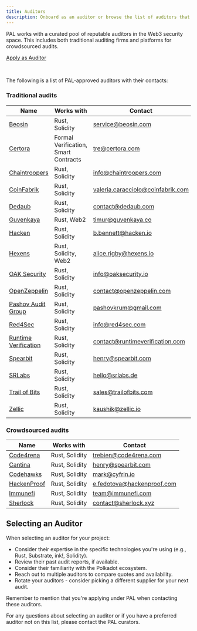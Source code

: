 ```yaml
---
title: Auditors
description: Onboard as an auditor or browse the list of auditors that cooperate with PAL
---
```


PAL works with a curated pool of reputable auditors in the Web3 security space. This includes both traditional auditing firms and platforms for crowdsourced audits.

<div class="fundingButton">
  <a href="https://forms.gle/7G1sA3jKTpbuQ7Qi6" target="_blank" class="button button--primary">
    <p class="innerButtonText"> Apply as Auditor </p>
  </a>
</div>
<br/>

The following is a list of PAL-approved auditors with their contacts:

### Traditional audits
| Name                                                    | Works with                           | Contact                           |
|---------------------------------------------------------|--------------------------------------|-----------------------------------|
| [Beosin](https://beosin.com)                            | Rust, Solidity                       | service@beosin.com                |
| [Certora](https://www.certora.com/)                     | Formal Verification, Smart Contracts | tre@certora.com                   |
| [Chaintroopers](https://chaintroopers.com)              | Rust, Solidity                       | info@chaintroopers.com            |
| [CoinFabrik](https://coinfabrik.com)                    | Rust, Solidity                       | valeria.caracciolo@coinfabrik.com |
| [Dedaub](https://dedaub.com)                            | Rust, Solidity                       | contact@dedaub.com                |
| [Guvenkaya](https://www.guvenkaya.co/)                  | Rust, Web2                           | timur@guvenkaya.co                |
| [Hacken](https://hacken.io)                             | Rust, Solidity                       | b.bennett@hacken.io               |
| [Hexens](https://hexens.io/)                            | Rust, Solidity, Web2                 | alice.rigby@hexens.io             |
| [OAK Security](https://oaksecurity.io)                  | Rust, Solidity                       | info@oaksecurity.io               |
| [OpenZeppelin](https://openzeppelin.com)                | Rust, Solidity                       | contact@openzeppelin.com          |
| [Pashov Audit Group](https://www.pashov.net/)           | Rust, Solidity                       | pashovkrum@gmail.com              |
| [Red4Sec](https://red4sec.com)                          | Rust, Solidity                       | info@red4sec.com                  |
| [Runtime Verification](https://runtimeverification.com) | Rust, Solidity                       | contact@runtimeverification.com   |
| [Spearbit](https://spearbit.com)                        | Rust, Solidity                       | henry@spearbit.com                |
| [SRLabs](https://srlabs.de)                             | Rust, Solidity                       | hello@srlabs.de                   |
| [Trail of Bits](https://trailofbits.com)                | Rust, Solidity                       | sales@trailofbits.com             |
| [Zellic](https://zellic.io)                             | Rust, Solidity                       | kaushik@zellic.io                 |

### Crowdsourced audits
| Name                                      | Works with     | Contact                    |
|-------------------------------------------|----------------|----------------------------|
| [Code4rena](https://code4rena.com)        | Rust, Solidity | trebien@code4rena.com      |
| [Cantina](https://cantina.xyz)            | Rust, Solidity | henry@spearbit.com         |
| [Codehawks](https://codehawks.cyfrin.io/) | Rust, Solidity | mark@cyfrin.io             |
| [HackenProof](https://hackenproof.com)    | Rust, Solidity | e.fedotova@hackenproof.com |
| [Immunefi](https://immunefi.com)          | Rust, Solidity | team@immunefi.com          |
| [Sherlock](https://sherlock.xyz)          | Rust, Solidity | contact@sherlock.xyz       |

## Selecting an Auditor 

When selecting an auditor for your project:

* Consider their expertise in the specific technologies you're using (e.g., Rust, Substrate, ink!, Solidity).
* Review their past audit reports, if available.
* Consider their familiarity with the Polkadot ecosystem.
* Reach out to multiple auditors to compare quotes and availability.
* Rotate your auditors - consider picking a different supplier for your next audit.

Remember to mention that you're applying under PAL when contacting these auditors.

For any questions about selecting an auditor or if you have a preferred auditor not on this list, please contact the PAL curators.
